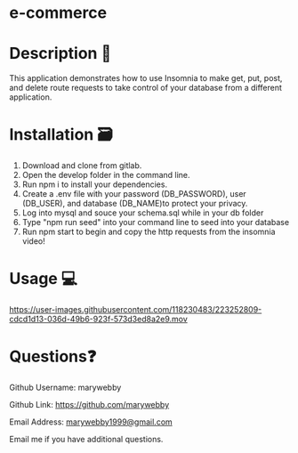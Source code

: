 # e-commerce


# Description 📖

This application demonstrates how to use Insomnia to make get, put, post, and delete route requests to take control of your database from a different application.


# Installation 🗃

1. Download and clone from gitlab.
2. Open the develop folder in the command line.
3. Run npm i to install your dependencies.
4. Create a .env file with your password (DB_PASSWORD), user (DB_USER), and database (DB_NAME)to protect your privacy. 
5. Log into mysql and souce your schema.sql while in your db folder
6. Type "npm run seed" into your command line to seed into your database
7. Run npm start to begin and copy the http requests from the insomnia video! 


# Usage 💻



https://user-images.githubusercontent.com/118230483/223252809-cdcd1d13-036d-49b6-923f-573d3ed8a2e9.mov



# Questions❓
Github Username: marywebby

Github Link: https://github.com/marywebby

Email Address: marywebby1999@gmail.com

Email me if you have additional questions.
